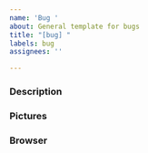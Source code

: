 ```yaml
---
name: 'Bug '
about: General template for bugs
title: "[bug] "
labels: bug
assignees: ''

---
```


### Description


### Pictures

### Browser
<!-- 
1) remove everything except your browser and what version you're using

Find your [browser version(https://www.whatismybrowser.com/)]

- Google Chrome
- Firefox 
- Safari 
- Microsoft Edge
- Opera 
-->
